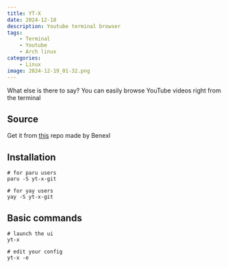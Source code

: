 ```yaml
---
title: YT-X
date: 2024-12-18
description: Youtube terminal browser
tags:
    - Terminal
    - Youtube
    - Arch linux
categories:
    - Linux
image: 2024-12-19_01-32.png
---
```


What else is there to say? You can easily browse YouTube videos right from the terminal

## Source

Get it from [this](https://github.com/Benexl/yt-x) repo made by Benexl

## Installation
```
# for paru users
paru -S yt-x-git

# for yay users
yay -S yt-x-git
```
## Basic commands
```
# launch the ui
yt-x

# edit your config
yt-x -e
```

